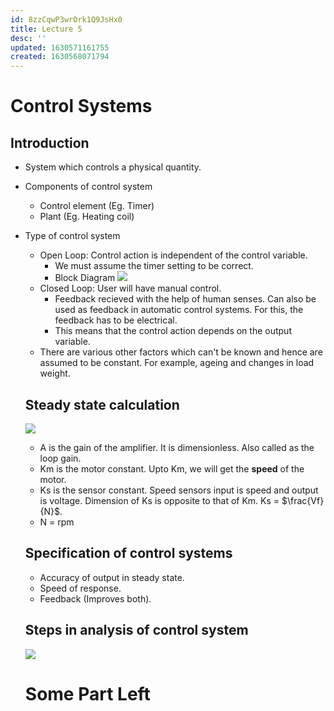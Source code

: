 ```yaml
---
id: 8zzCqwP3wrOrk1Q9JsHx0
title: Lecture 5
desc: ''
updated: 1630571161755
created: 1630568071794
---
```


# Control Systems

## Introduction
* System which controls a physical quantity.
* Components of control system
    * Control element (Eg. Timer)
    * Plant (Eg. Heating coil)
* Type of control system
    * Open Loop: Control action is independent of the control variable.
        * We must assume the timer setting to be correct.
        * Block Diagram
        ![](/assets/images/2021-09-02-13-09-13.png)
    * Closed Loop: User will have manual control.
        * Feedback recieved with the help of human senses. Can also be used as feedback in automatic control systems. For this, the feedback has to be electrical.
        * This means that the control action depends on the output variable.
    * There are various other factors which can't be known and hence are assumed to be constant. For example, ageing and changes in load weight. 

    ## Steady state calculation
    ![](/assets/images/2021-09-02-13-20-17.png)
    * A is the gain of the amplifier. It is dimensionless. Also called as the loop gain.
    * Km is the motor constant. Upto Km, we will get the **speed** of the motor.
    * Ks is the sensor constant. Speed sensors input is speed and output is voltage. Dimension of Ks is opposite to that of Km. Ks = $\frac{Vf}{N}$.
    * N = rpm

    ## Specification of control systems
    * Accuracy of output in steady state.
    * Speed of response.
    * Feedback (Improves both).

    ## Steps in analysis of control system
    ![](/assets/images/2021-09-02-13-49-06.png)

    # **Some Part Left**